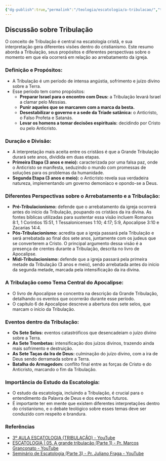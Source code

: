 ```yaml
---
{"dg-publish":true,"permalink":"/teologia/escatologia/a-tribulacao/","title":"A Tribulação","metatags":{"description":"seus propósitos e diferentes perspectivas sobre o momento em que ela ocorrerá em relação ao arrebatamento da igreja."},"tags":["Teologia/Escatologia","arrebatamento"],"updated":"2025-01-17T09:30:19.586-03:00"}
---
```


## Discussão sobre Tribulação

O conceito de Tribulação é central na escatologia cristã, e sua interpretação gera diferentes visões dentro do cristianismo. Este resumo aborda a Tribulação, seus propósitos e diferentes perspectivas sobre o momento em que ela ocorrerá em relação ao arrebatamento da igreja.

### **Definição e Propósitos:**

- A Tribulação é um período de intensa angústia, sofrimento e juízo divino sobre a Terra.
- Esse período tem como propósitos:
    - **Preparar Israel para o encontro com Deus:** a Tribulação levará Israel a clamar pelo Messias.
    - **Punir aqueles que se marcarem com a marca da besta.**
    - **Desestabilizar o governo e a sede da Tríade satânica:** o Anticristo, o Falso Profeta e Satanás.
    - **Levar os homens a tomar decisões espirituais:** decidindo por Cristo ou pelo Anticristo.

### **Duração e Divisão:**

- A interpretação mais aceita entre os cristãos é que a Grande Tribulação durará sete anos, dividida em duas etapas.
- **Primeira Etapa (3 anos e meio):** caracterizada por uma falsa paz, onde o Anticristo se manifesta, seduzindo o mundo com promessas de soluções para os problemas da humanidade.
- **Segunda Etapa (3 anos e meio):** o Anticristo revela sua verdadeira natureza, implementando um governo demoníaco e opondo-se a Deus.

### **Diferentes Perspectivas sobre o Arrebatamento e a Tribulação:**

- **Pré-Tribulacionismo:** defende que o arrebatamento da igreja ocorrerá antes do início da Tribulação, poupando os cristãos da ira divina. As fontes bíblicas utilizadas para sustentar essa visão incluem Romanos 8:1, 1 Coríntios 15:51, 1 Tessalonicenses 1:10; 4:17; 5:9, Apocalipse 3:10 e Zacarias 14:4.
- **Pós-Tribulacionismo:** acredita que a igreja passará pela Tribulação e será arrebatada ao final dos sete anos, juntamente com os judeus que se converterem a Cristo. O principal argumento dessa visão é a presença de crentes durante a Tribulação, descrita no livro de Apocalipse.
- **Midi-Tribulacionismo:** defende que a igreja passará pela primeira metade da Tribulação (3 anos e meio), sendo arrebatada antes do início da segunda metade, marcada pela intensificação da ira divina.

### **A Tribulação como Tema Central do Apocalipse:**

- O livro de Apocalipse se concentra na descrição da Grande Tribulação, detalhando os eventos que ocorrerão durante esse período.
- O capítulo 6 de Apocalipse descreve a abertura dos sete selos, que marcam o início da Tribulação.

### **Eventos dentro da Tribulação:**

- **Os Sete Selos:** eventos catastróficos que desencadeiam o juízo divino sobre a Terra.
- **As Sete Trombetas:** intensificação dos juízos divinos, trazendo ainda mais sofrimento e destruição.
- **As Sete Taças da Ira de Deus:** culminação do juízo divino, com a ira de Deus sendo derramada sobre a Terra.
- **Batalha do Armagedom:** conflito final entre as forças de Cristo e do Anticristo, marcando o fim da Tribulação.

### **Importância do Estudo da Escatologia:**

- O estudo da escatologia, incluindo a Tribulação, é crucial para o entendimento da Palavra de Deus e dos eventos futuros.
- É importante ter em mente que existem diferentes interpretações dentro do cristianismo, e o debate teológico sobre esses temas deve ser conduzido com respeito e brandura.

### Referências

- [3º AULA ESCATOLOGIA (TRIBULAÇÃO) - YouTube](https://www.youtube.com/watch?v=-b7coQ_em90)
- [ESCATOLOGIA | 05. A grande tribulação (Parte 1) - Pr. Marcos Granconato - YouTube](https://www.youtube.com/watch?v=-QAWwTpHie4&list=TLGGZSemiRc5U1EwODExMjAyNA)
- [Seminário de Escatologia (Parte 3) - Pr. Juliano Fraga - YouTube](https://www.youtube.com/watch?v=HLoxxwZbkLQ&list=TLGGkEDkmDu-08AwODExMjAyNA)
